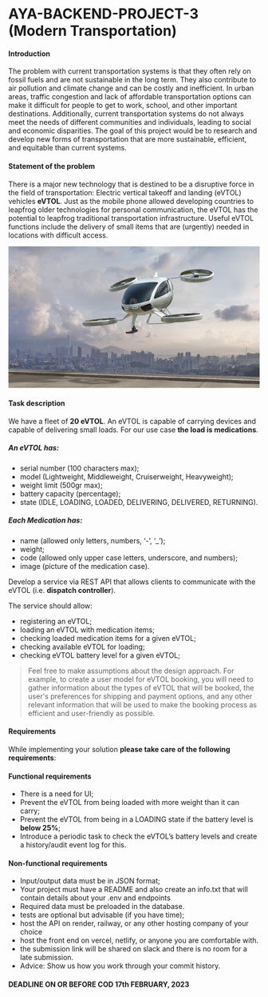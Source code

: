 # AYA-BACKEND-PROJECT-3 (Modern Transportation)


#### Introduction 
The problem with current transportation systems is that they often rely on fossil fuels and are not sustainable in the long term. They also contribute to air pollution and climate change and can be costly and inefficient. In urban areas, traffic congestion and lack of affordable transportation options can make it difficult for people to get to work, school, and other important destinations. Additionally, current transportation systems do not always meet the needs of different communities and individuals, leading to social and economic disparities. The goal of this project would be to research and develop new forms of transportation that are more sustainable, efficient, and equitable than current systems.

#### Statement of the problem
There is a major new technology that is destined to be a disruptive force in the field of transportation: Electric vertical takeoff and landing (eVTOL) vehicles  **eVTOL**. Just as the mobile phone allowed developing countries to leapfrog older technologies for personal communication, the eVTOL has the potential to leapfrog traditional transportation infrastructure. Useful eVTOL functions include the delivery of small items that are (urgently) needed in locations with difficult access.

![eVTOL](https://github.com/KhalebOBrien/AyaVTOL/blob/main/assets/imgs/vehicle.png?raw=true)

#### Task description
We have a fleet of **20 eVTOL**.  An eVTOL is capable of carrying devices and capable of delivering small loads. For our use case **the load is medications**.

##### An **eVTOL** has:
- serial number (100 characters max); 
- model (Lightweight, Middleweight, Cruiserweight, Heavyweight); 
- weight limit (500gr max); 
- battery capacity (percentage);
- state (IDLE, LOADING, LOADED, DELIVERING, DELIVERED, RETURNING).

##### Each **Medication** has: 
- name (allowed only letters, numbers, ‘-’, ‘_’); 
- weight; 
- code (allowed only upper case letters, underscore, and numbers);
- image (picture of the medication case).

Develop a service via REST API that allows clients to communicate with the eVTOL (i.e. **dispatch controller**).

The service should allow:
- registering an eVTOL;
- loading an eVTOL with medication items; 
- checking loaded medication items for a given eVTOL; 
- checking available eVTOL for loading; 
- checking eVTOL battery level for a given eVTOL; 

> Feel free to make assumptions about the design approach. 
For example, to create a user model for eVTOL booking, you will need to gather information about the types of eVTOL that will be booked, the user's preferences for shipping and payment options, and any other relevant information that will be used to make the booking process as efficient and user-friendly as possible.

#### Requirements
While implementing your solution **please take care of the following requirements**: 

#### Functional requirements
- There is a need for UI;
- Prevent the eVTOL from being loaded with more weight than it can carry;
- Prevent the eVTOL from being in a LOADING state if the battery level is **below 25%**; 
- Introduce a periodic task to check the eVTOL’s battery levels and create a history/audit event log for this.

#### Non-functional requirements
- Input/output data must be in JSON format;
- Your project must have a README and also create an info.txt that will contain details about your .env  and endpoints
- Required data must be preloaded in the database.
- tests are optional but advisable (if you have time); 
- host the API on render, railway, or any other hosting company of your choice
- host the front end on vercel, netlify, or anyone you are comfortable with.
- the submission link will be shared on slack and there is no room for a late submission.
- Advice: Show us how you work through your commit history.

#### DEADLINE ON OR BEFORE COD 17th FEBRUARY, 2023
